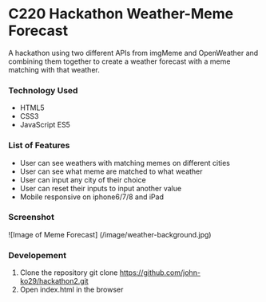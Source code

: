 # C220 Hackathon Weather-Meme Forecast

A hackathon using two different APIs from imgMeme and OpenWeather and combining them together to create a weather forecast with a meme matching with that weather.

### Technology Used
* HTML5
* CSS3
* JavaScript ES5

### List of Features
* User can see weathers with matching memes on different cities
* User can see what meme are matched to what weather
* User can input any city of their choice
* User can reset their inputs to input another value
* Mobile responsive on iphone6/7/8 and iPad

### Screenshot
![Image of Meme Forecast]
(/image/weather-background.jpg)

### Developement
1. Clone the repository
  git clone https://github.com/john-ko29/hackathon2.git
1. Open index.html in the browser
